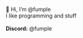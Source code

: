 👋 Hi, I’m @fumple <br/>
I like programming and stuff <br/>
 <br/>
**Discord:** @fumple
<!---
fumple/fumple is a ✨ special ✨ repository because its `README.md` (this file) appears on your GitHub profile.
You can click the Preview link to take a look at your changes.
--->
